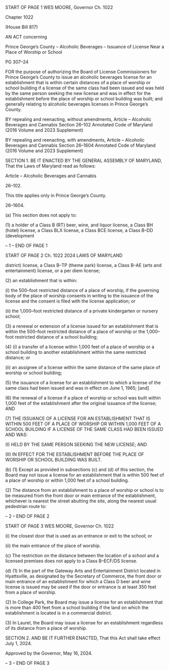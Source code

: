 START OF PAGE 1
WES MOORE, Governor Ch. 1022

Chapter 1022

(House Bill 817)

AN ACT concerning

Prince George’s County – Alcoholic Beverages – Issuance of License Near a
Place of Worship or School

PG 307–24

FOR the purpose of authorizing the Board of License Commissioners for Prince George’s
County to issue an alcoholic beverages license for an establishment that is within
certain distances of a place of worship or school building if a license of the same class
had been issued and was held by the same person seeking the new license and was
in effect for the establishment before the place of worship or school building was
built; and generally relating to alcoholic beverages licenses in Prince George’s
County.

BY repealing and reenacting, without amendments,
Article – Alcoholic Beverages and Cannabis
Section 26–102
Annotated Code of Maryland
(2016 Volume and 2023 Supplement)

BY repealing and reenacting, with amendments,
Article – Alcoholic Beverages and Cannabis
Section 26–1604
Annotated Code of Maryland
(2016 Volume and 2023 Supplement)

SECTION 1. BE IT ENACTED BY THE GENERAL ASSEMBLY OF MARYLAND,
That the Laws of Maryland read as follows:

Article – Alcoholic Beverages and Cannabis

26–102.

This title applies only in Prince George’s County.

26–1604.

(a) This section does not apply to:

(1) a holder of a Class B (RT) beer, wine, and liquor license, a Class BH
(hotel) license, a Class BLX license, a Class BCE license, a Class B–DD (development

– 1 –
END OF PAGE 1

START OF PAGE 2
Ch. 1022 2024 LAWS OF MARYLAND

district) license, a Class B–TP (theme park) license, a Class B–AE (arts and entertainment)
license, or a per diem license;

(2) an establishment that is within:

(i) the 500–foot restricted distance of a place of worship, if the
governing body of the place of worship consents in writing to the issuance of the license and
the consent is filed with the license application; or

(ii) the 1,000–foot restricted distance of a private kindergarten or
nursery school;

(3) a renewal or extension of a license issued for an establishment that is
within the 500–foot restricted distance of a place of worship or the 1,000–foot restricted
distance of a school building;

(4) (i) a transfer of a license within 1,000 feet of a place of worship or a
school building to another establishment within the same restricted distance; or

(ii) an assignee of a license within the same distance of the same
place of worship or school building;

(5) the issuance of a license for an establishment to which a license of the
same class had been issued and was in effect on June 1, 1965; [and]

(6) the renewal of a license if a place of worship or school was built within
1,000 feet of the establishment after the original issuance of the license; AND

(7) THE ISSUANCE OF A LICENSE FOR AN ESTABLISHMENT THAT IS
WITHIN 500 FEET OF A PLACE OF WORSHIP OR WITHIN 1,000 FEET OF A SCHOOL
BUILDING IF A LICENSE OF THE SAME CLASS HAD BEEN ISSUED AND WAS:

(I) HELD BY THE SAME PERSON SEEKING THE NEW LICENSE;
AND

(II) IN EFFECT FOR THE ESTABLISHMENT BEFORE THE PLACE
OF WORSHIP OR SCHOOL BUILDING WAS BUILT.

(b) (1) Except as provided in subsections (c) and (d) of this section, the Board
may not issue a license for an establishment that is within 500 feet of a place of worship or
within 1,000 feet of a school building.

(2) The distance from an establishment to a place of worship or school is to
be measured from the front door or main entrance of the establishment, whichever is
nearest the street abutting the site, along the nearest usual pedestrian route to:

– 2 –
END OF PAGE 2

START OF PAGE 3
WES MOORE, Governor Ch. 1022

(i) the closest door that is used as an entrance or exit to the school;
or

(ii) the main entrance of the place of worship.

(c) The restriction on the distance between the location of a school and a licensed
premises does not apply to a Class B–ECF/DS license.

(d) (1) In the part of the Gateway Arts and Entertainment District located in
Hyattsville, as designated by the Secretary of Commerce, the front door or main entrance
of an establishment for which a Class D beer and wine license is issued may be used if the
door or entrance is at least 350 feet from a place of worship.

(2) In College Park, the Board may issue a license for an establishment
that is more than 400 feet from a school building if the land on which the establishment is
located is in a commercial district.

(3) In Laurel, the Board may issue a license for an establishment
regardless of its distance from a place of worship.

SECTION 2. AND BE IT FURTHER ENACTED, That this Act shall take effect July
1, 2024.

Approved by the Governor, May 16, 2024.

– 3 –
END OF PAGE 3